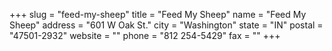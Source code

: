+++
slug = "feed-my-sheep"
title = "Feed My Sheep"
name = "Feed My Sheep"
address = "601 W Oak St."
city = "Washington"
state = "IN"
postal = "47501-2932"
website = ""
phone = "812 254-5429"
fax = ""
+++
